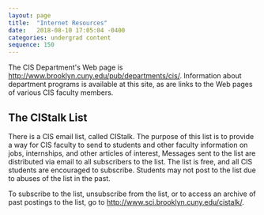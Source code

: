 ```yaml
---
layout: page
title:  "Internet Resources"
date:   2018-08-10 17:05:04 -0400
categories: undergrad content
sequence: 150
---
```

The CIS Department's Web page is <http://www.brooklyn.cuny.edu/pub/departments/cis/>. Information about department programs is available at this site, as are links to the Web pages of various CIS faculty members. 

## The CIStalk List

There is a CIS email list, called CIStalk. The purpose of this list is to provide a way for CIS faculty to send to students and other faculty information on jobs, internships, and other articles of interest, Messages sent to the list are distributed via email to all subscribers to the list. The list is free, and all CIS students are encouraged to subscribe. Students may not post to the list due to abuses of the list in the past.

To subscribe to the list, unsubscribe from the list, or to access an archive of past postings to the list, go to <http://www.sci.brooklyn.cuny.edu/cistalk/>.
